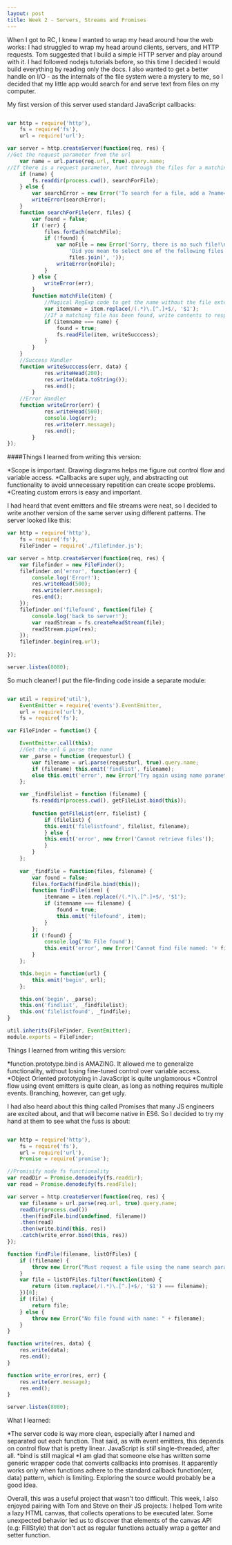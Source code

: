 ```yaml
---
layout: post
title: Week 2 - Servers, Streams and Promises
---
```


When I got to RC, I knew I wanted to wrap my head around how the web works: I had struggled to wrap my head around clients, servers, and HTTP requests. Tom suggested that I build a simple HTTP server and play around with it. I had followed nodejs tutorials before, so this time I decided I would build everything by reading only the docs. I also wanted to get a better handle on I/O - as the internals of the file system were a mystery to me, so I decided that my little app would search for and serve text from files on my computer.

My first version of this server used standard JavaScript callbacks:

``` js

var http = require('http'),
	fs = require('fs'),
	url = require('url');

var server = http.createServer(function(req, res) {
//Get the request parameter from the url
	var name = url.parse(req.url, true).query.name;
//If there is a request parameter, hunt through the files for a matching filename
	if (name) {
		fs.readdir(process.cwd(), searchForFile);
	} else {
		var searchError = new Error('To search for a file, add a ?name=... to your url')
		writeError(searchError);
	}
	function searchForFile(err, files) {
		var found = false;
		if (!err) {
			files.forEach(matchFile);
			if (!found) {
				var noFile = new Error('Sorry, there is no such file!\n' +
					'Did you mean to select one of the following files:\n' + 
					files.join(', '));
				writeError(noFile);
			} 
		} else {
			writeError(err);
		}
		function matchFile(item) {
			//Magical RegExp code to get the name without the file extension
			var itemname = item.replace(/(.*)\.[^.]+$/, '$1');
			//If a matching file has been found, write contents to response
			if (itemname === name) {
				found = true;
				fs.readFile(item, writeSucccess);
			}
		}		
	}
	//Success Handler
	function writeSucccess(err, data) {
			res.writeHead(200);
			res.write(data.toString());
			res.end();
		}
	//Error Handler
	function writeError(err) {
			res.writeHead(500);
			console.log(err);
			res.write(err.message);
			res.end();
		}
});
```

####Things I learned from writing this version: 

*Scope is important. Drawing diagrams helps me figure out control flow and variable access. 
*Callbacks are super ugly, and abstracting out functionality to avoid unnecessary repetition can create scope problems.
*Creating custom errors is easy and important.

I had heard that event emitters and file streams were neat, so I decided to write another version of the same server using different patterns. The server looked like this:

``` js
var http = require('http'),
	fs = require('fs'),
	FileFinder = require('./filefinder.js');

var server = http.createServer(function(req, res) {
	var filefinder = new FileFinder();
	filefinder.on('error', function(err) {
		console.log('Error!');
		res.writeHead(500);
		res.write(err.message);
		res.end();
	});
	filefinder.on('filefound', function(file) {
		console.log('back to server!');
		var readStream = fs.createReadStream(file);
		readStream.pipe(res);
	});
	filefinder.begin(req.url);
	
});

server.listen(8080);
```

So much cleaner! I put the file-finding code inside a separate module:

``` js

var util = require('util'),
	EventEmitter = require('events').EventEmitter,
	url = require('url'),
	fs = require('fs');

var FileFinder = function() {

	EventEmitter.call(this);
	//Get the url & parse the name
	var _parse = function (requesturl) {
		var filename = url.parse(requesturl, true).query.name;
		if (filename) this.emit('findlist', filename);
		else this.emit('error', new Error('Try again using name parameter'));
	};

	var _findfilelist = function (filename) {
		fs.readdir(process.cwd(), getFileList.bind(this));
		
		function getFileList(err, filelist) {
			if (filelist) {
			this.emit('filelistfound', filelist, filename);
			} else {
			this.emit('error', new Error('Cannot retrieve files'));
			}
		}
	};
	
	var _findfile = function(files, filename) {
		var found = false;
		files.forEach(findFile.bind(this));
		function findFile(item) {
			itemname = item.replace(/(.*)\.[^.]+$/, '$1');
			if (itemname === filename) {
				found = true;
				this.emit('filefound', item);
			}
		};
		if (!found) {
			console.log('No File found');
			this.emit('error', new Error('Cannot find file named: '+ filename));
		} 
	};

	this.begin = function(url) {
		this.emit('begin', url);
	};

	this.on('begin', _parse);
	this.on('findlist', _findfilelist);
	this.on('filelistfound', _findfile);
}

util.inherits(FileFinder, EventEmitter);
module.exports = FileFinder;

```

Things I learned from writing this version:

*function.prototype.bind is AMAZING. It allowed me to generalize functionality, without losing fine-tuned control over variable access.
*Object Oriented prototyping in JavaScript is quite unglamorous
*Control flow using event emitters is quite clean, as long as nothing requires multiple events. Branching, however, can get ugly.

I had also heard about this thing called Promises that many JS engineers are excited about, and that will become native in ES6. So I decided to try my hand at them to see what the fuss is about:

``` js

var http = require('http'),
	fs = require('fs'),
	url = require('url'),
	Promise = require('promise');

//Promisify node fs functionality
var readDir = Promise.denodeify(fs.readdir);
var read = Promise.denodeify(fs.readFile);

var server = http.createServer(function(req, res) {
	var filename = url.parse(req.url, true).query.name;
	readDir(process.cwd())
	.then(findFile.bind(undefined, filename))
	.then(read)
	.then(write.bind(this, res))
	.catch(write_error.bind(this, res))
});

function findFile(filename, listOfFiles) {
	if (!filename) {
		throw new Error("Must request a file using the name search parameter");
	}
	var file = listOfFiles.filter(function(item) {
		return (item.replace(/(.*)\.[^.]+$/, '$1') === filename);
	})[0];
	if (file) {
		return file;
	} else {
		throw new Error("No file found with name: " + filename);
	}
}

function write(res, data) {
	res.write(data);
	res.end();
}

function write_error(res, err) {
	res.write(err.message);
	res.end();
}

server.listen(8080);

```

What I learned:

*The server code is way more clean, especially after I named and separated out each function. That said, as with event emitters, this depends on control flow that is pretty linear. JavaScript is _still_ single-threaded, after all.
*bind is still magical
*I am glad that someone else has written some generic wrapper code that converts callbacks into promises. It apparently works only when functions adhere to the standard callback function(err, data) pattern, which is limiting. Exploring the source would probably be a good idea.

Overall, this was a useful project that wasn't too difficult. This week, I also enjoyed pairing with Tom and Steve on their JS projects: I helped Tom write a lazy HTML canvas, that collects operations to be executed later. Some unexpected behavior led us to discover that elements of the canvas API (e.g: FillStyle) that don't act as regular functions actually wrap a getter and setter function. 










